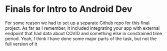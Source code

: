 # Finals for Intro to Android Dev

For some reason we had to set up a separate Github repo for this final project. As far as I remember, it included integrating your app with external endpoint that had data about COVID and something else in constrained time period. 
Yeah, I think I have done some major parts of the task, but not the full version of it
